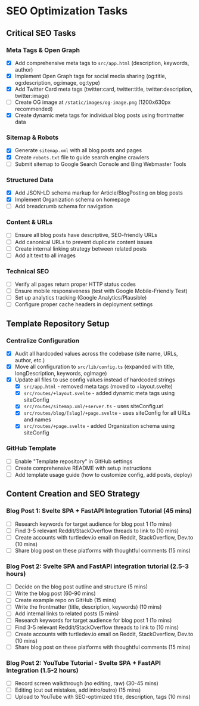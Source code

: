 # SEO Optimization Tasks

## Critical SEO Tasks

### Meta Tags & Open Graph
- [x] Add comprehensive meta tags to `src/app.html` (description, keywords, author)
- [x] Implement Open Graph tags for social media sharing (og:title, og:description, og:image, og:type)
- [x] Add Twitter Card meta tags (twitter:card, twitter:title, twitter:description, twitter:image)
- [ ] Create OG image at `/static/images/og-image.png` (1200x630px recommended)
- [x] Create dynamic meta tags for individual blog posts using frontmatter data

### Sitemap & Robots
- [x] Generate `sitemap.xml` with all blog posts and pages
- [x] Create `robots.txt` file to guide search engine crawlers
- [ ] Submit sitemap to Google Search Console and Bing Webmaster Tools

### Structured Data
- [x] Add JSON-LD schema markup for Article/BlogPosting on blog posts
- [x] Implement Organization schema on homepage
- [ ] Add breadcrumb schema for navigation

### Content & URLs
- [ ] Ensure all blog posts have descriptive, SEO-friendly URLs
- [ ] Add canonical URLs to prevent duplicate content issues
- [ ] Create internal linking strategy between related posts
- [ ] Add alt text to all images

### Technical SEO
- [ ] Verify all pages return proper HTTP status codes
- [ ] Ensure mobile responsiveness (test with Google Mobile-Friendly Test)
- [ ] Set up analytics tracking (Google Analytics/Plausible)
- [ ] Configure proper cache headers in deployment settings

## Template Repository Setup

### Centralize Configuration
- [x] Audit all hardcoded values across the codebase (site name, URLs, author, etc.)
- [x] Move all configuration to `src/lib/config.ts` (expanded with title, longDescription, keywords, ogImage)
- [x] Update all files to use config values instead of hardcoded strings
  - [x] `src/app.html` - removed meta tags (moved to +layout.svelte)
  - [x] `src/routes/+layout.svelte` - added dynamic meta tags using siteConfig
  - [x] `src/routes/sitemap.xml/+server.ts` - uses siteConfig.url
  - [x] `src/routes/blog/[slug]/+page.svelte` - uses siteConfig for all URLs and names
  - [x] `src/routes/+page.svelte` - added Organization schema using siteConfig

### GitHub Template
- [ ] Enable "Template repository" in GitHub settings
- [ ] Create comprehensive README with setup instructions
- [ ] Add template usage guide (how to customize config, add posts, deploy)

## Content Creation and SEO Strategy

### Blog Post 1: Svelte SPA + FastAPI Integration Tutorial (45 mins)

- [ ] Research keywords for target audience for blog post 1 (1o mins)
- [ ] Find 3-5 relevant Reddit/StackOverflow threads to link to (10 mins)
- [ ] Create accounts with turtledev.io email on Reddit, StackOverflow, Dev.to (10 mins)
- [ ] Share blog post on these platforms with thoughtful comments (15 mins)

### Blog Post 2: Svelte SPA and FastAPI integration tutorial (2.5-3 hours)

- [ ] Decide on the blog post outline and structure (5 mins)
- [ ] Write the blog post (60-90 mins)
- [ ] Create example repo on GitHub (15 mins)
- [ ] Write the frontmatter (title, description, keywords) (10 mins)
- [ ] Add internal links to related posts (5 mins)
- [ ] Research keywords for target audience for blog post 1 (1o mins)
- [ ] Find 3-5 relevant Reddit/StackOverflow threads to link to (10 mins)
- [ ] Create accounts with turtledev.io email on Reddit, StackOverflow, Dev.to (10 mins)
- [ ] Share blog post on these platforms with thoughtful comments (15 mins)

### Blog Post 2: YouTube Tutorial - Svelte SPA + FastAPI Integration (1.5-2 hours)
- [ ] Record screen walkthrough (no editing, raw) (30-45 mins)
- [ ] Editing (cut out mistakes, add intro/outro) (15 mins)
- [ ] Upload to YouTube with SEO-optimized title, description, tags (10 mins)
